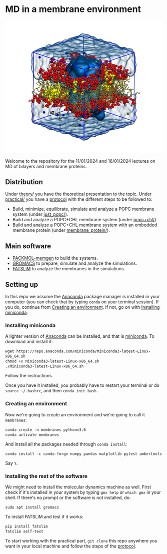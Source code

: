 # MD in a membrane environment

![](practical/files/images/box+water.png)

Welcome to the repository for the 11/01/2024 and 16/01/2024 lectures on MD of bilayers and membrane proteins.

## Distribution

Under [theory/](theory/) you have the theoretical presentation to the topic. Under [practical/](practical/) you have a [protocol](practical/README.md) with the different steps to be followed to:
- Build, minimize, equilibrate, simulate and analyze a POPC membrane system (under [just_popc/](practical/just_popc)).
- Build and analyze a POPC+CHL membrane system (under [popc+chl/](practical/popc+chl)).
- Build and analyze a POPC+CHL membrane system with an embedded membrane protein (under [membrane_protein/](practical/membrane_protein)).

## Main software

- [PACKMOL-memgen](https://pubs.acs.org/doi/10.1021/acs.jcim.9b00269) to build the systems.
- [GROMACS](https://manual.gromacs.org/) to prepare, simulate and analyze the simulations.
- [FATSLiM](http://fatslim.github.io/) to analyze the membranes in the simulations.

## Setting up

In this repo we assume the [Anaconda](https://www.anaconda.com/) package manager is installed in your computer (you can check that by typing `conda` on your terminal session). If you do, continue from [Creating an environment](./README.md#creating-an-environment). If not, go on with [Installing miniconda](./README.md#installing-miniconda).

### Installing miniconda

A lighter version of [Anaconda](https://www.anaconda.com/) can be installed, and that is [miniconda](https://docs.conda.io/en/latest/miniconda.html). To download and install it:

```
wget https://repo.anaconda.com/miniconda/Miniconda3-latest-Linux-x86_64.sh
chmod +x Miniconda3-latest-Linux-x86_64.sh
./Miniconda3-latest-Linux-x86_64.sh
```

Follow the instructions.

Once you have it installed, you probably have to restart your terminal or do `source ~/.bashrc`, and then `conda init bash`.

### Creating an environment

Now we're going to create an environment and we're going to call it `membranes`:

```
conda create -n membranes python=3.6
conda activate membranes
```

And install all the packages needed through `conda install`:

```
conda install -c conda-forge numpy pandas matplotlib pytest ambertools
```

Say `Y`.

### Installing the rest of the software

We might need to install the molecular dynamics machine as well. First check if it's installed in your system by typing `gmx help` or `which gmx` in your shell. If there's no prompt or the software is not installed, do:

```
sudo apt install gromacs
```

To install FATSLiM and test if it works:

```
pip install fatslim
fatslim self-test
```

To start working with the practical part, `git clone` this repo anywhere you want in your local machine and follow the steps of the [protocol](practical/README.md).